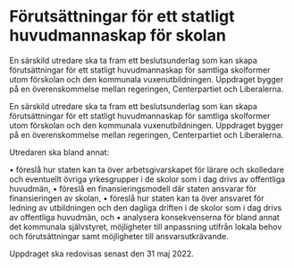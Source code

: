 # Förutsättningar för ett statligt huvudmannaskap för skolan

En särskild utredare ska ta fram ett beslutsunderlag som kan skapa förutsättningar
för ett statligt huvudmannaskap för samtliga skolformer utom förskolan och den kommunala vuxenutbildningen. Uppdraget bygger på en överenskommelse mellan regeringen, Centerpartiet och Liberalerna.

En särskild utredare ska ta fram ett beslutsunderlag som kan skapa förutsättningar
för ett statligt huvudmannaskap för samtliga skolformer utom förskolan och den kommunala vuxenutbildningen. Uppdraget bygger på en överenskommelse mellan regeringen, Centerpartiet och Liberalerna.

Utredaren ska bland annat:

• föreslå hur staten kan ta över arbetsgivarskapet för lärare och skolledare och eventuellt övriga yrkesgrupper i de skolor som i dag drivs av offentliga huvudmän,
• föreslå en finansieringsmodell där staten ansvarar för finansieringen av skolan,
• föreslå hur staten kan ta över ansvaret för ledning av utbildningen och den dagliga driften i de skolor som i dag drivs av offentliga huvudmän, och
• analysera konsekvenserna för bland annat det kommunala självstyret, möjligheter till anpassning utifrån lokala behov och förutsättningar samt möjligheter till ansvarsutkrävande.

Uppdraget ska redovisas senast den 31 maj 2022.
